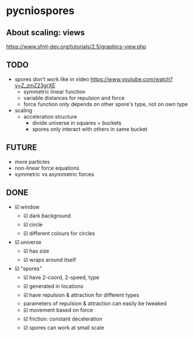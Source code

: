 # pycniospores

## About scaling: views
https://www.sfml-dev.org/tutorials/2.5/graphics-view.php

## TODO
* spores don't work like in video https://www.youtube.com/watch?v=Z_zmZ23grXE
    * symmetric linear function 
    * variable distances for repulsion and force
    * force function only depends on other spore's type, not on own type
* scaling
    * acceleration structure
        * divide universe in squares = buckets
        * spores only interact with others in same bucket 

## FUTURE
* more particles
* non-linear force equations
* symmetric vs asymmetric forces

## DONE
* ☑️ window
    * ☑️ dark background
    * ☑️ circle
    * ☑️ different colours for circles
* ☑️ universe
    * ☑️ has size
    * ☑️ wraps around itself
* ☑️ "spores"
    * ☑️ have 2-coord, 2-speed, type
    * ☑️ generated in locations
    * ☑️ have repulsion & attraction for different types
    * parameters of repulsion & attraction can easily be tweaked
    * ☑️ movement based on force
    * ☑️ friction: constant deceleration
    * ☑️ spores can work at small scale